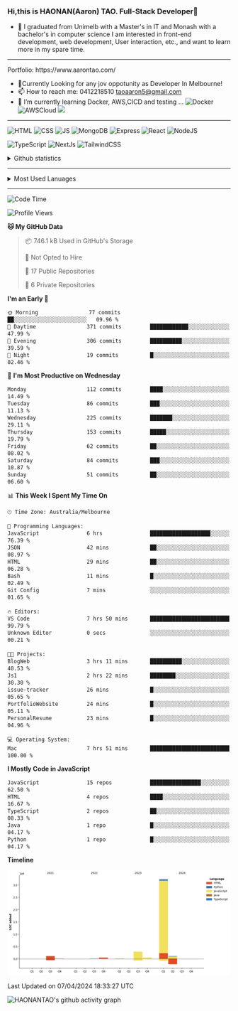 ### Hi,this is HAONAN(Aaron) TAO. Full-Stack Developer👋

- 🔭 I graduated from Unimelb with a Master's in IT and Monash with a bachelor's in computer science
I am interested in front-end development, web development, User interaction, etc., and want to learn more in my spare time.
<hr/>
Portfolio: https://www.aarontao.com/

- 💬Currently Looking for any jov oppotunity as Developer In Melbourne!
- 📫 How to reach me:  0412218510   taoaaron5@gmail.com
- 🌱 I’m currently learning Docker, AWS,CICD and testing ...
![Docker](https://img.shields.io/badge/Docker-yellow?style=plastic)
![AWSCloud](https://img.shields.io/badge/AWS-yellow?style=plastic)
![](https://metrics.lecoq.io/insights/HAONANTAO)
<hr/>

![HTML](https://img.shields.io/badge/-HTML5-E34F26?style=flat-square&logo=html5&logoColor=white)
![CSS](https://img.shields.io/badge/-CSS3-1572B6?style=flat-square&logo=css3)
![JS](https://img.shields.io/badge/-JavaScript-oringe?style=flat-square&logo=javascript)
![MongoDB](https://img.shields.io/badge/MongoDB-blue?style=plastic)
![Express](https://img.shields.io/badge/Express-blue?style=plastic)
![React](https://img.shields.io/badge/react-blue?style=plastic)
![NodeJS](https://img.shields.io/badge/NodeJS-blue?style=plastic)

![TypeScript](https://img.shields.io/badge/TypeScript-blue?style=plastic)
![NextJs](https://img.shields.io/badge/NextJs-blue?style=plastic)
![TailwindCSS](https://img.shields.io/badge/TailwindCSS-blue?style=plastic)


<!-- [![Aaron's Most used languages](https://github-readme-stats.vercel.app/api/top-langs/?username=haonantao)]-->
<details>
  <summary>Github statistics</summary>
  <p align="center">
    <img src="https://github-readme-stats.vercel.app/api?username=HAONANTAO&show_icons=true" height="300"/>
  </p>
</details>
<hr/>
<details>
  <summary>Most Used Lanuages</summary>
  <p align="center">
    <img src="https://github-readme-stats.vercel.app/api/top-langs/?username=HAONANTAO&layout=donut-vertical" height="300"/>
  </p>
</details>

<hr/>

<!--START_SECTION:waka-->
![Code Time](http://img.shields.io/badge/Code%20Time-7%20hrs%2039%20mins-blue)

![Profile Views](http://img.shields.io/badge/Profile%20Views-148-blue)

**🐱 My GitHub Data** 

> 📦 746.1 kB Used in GitHub's Storage 
 > 
> 🚫 Not Opted to Hire
 > 
> 📜 17 Public Repositories 
 > 
> 🔑 6 Private Repositories 
 > 
**I'm an Early 🐤** 

```text
🌞 Morning                77 commits          ██░░░░░░░░░░░░░░░░░░░░░░░   09.96 % 
🌆 Daytime                371 commits         ████████████░░░░░░░░░░░░░   47.99 % 
🌃 Evening                306 commits         ██████████░░░░░░░░░░░░░░░   39.59 % 
🌙 Night                  19 commits          █░░░░░░░░░░░░░░░░░░░░░░░░   02.46 % 
```
📅 **I'm Most Productive on Wednesday** 

```text
Monday                   112 commits         ████░░░░░░░░░░░░░░░░░░░░░   14.49 % 
Tuesday                  86 commits          ███░░░░░░░░░░░░░░░░░░░░░░   11.13 % 
Wednesday                225 commits         ███████░░░░░░░░░░░░░░░░░░   29.11 % 
Thursday                 153 commits         █████░░░░░░░░░░░░░░░░░░░░   19.79 % 
Friday                   62 commits          ██░░░░░░░░░░░░░░░░░░░░░░░   08.02 % 
Saturday                 84 commits          ███░░░░░░░░░░░░░░░░░░░░░░   10.87 % 
Sunday                   51 commits          ██░░░░░░░░░░░░░░░░░░░░░░░   06.60 % 
```


📊 **This Week I Spent My Time On** 

```text
🕑︎ Time Zone: Australia/Melbourne

💬 Programming Languages: 
JavaScript               6 hrs               ███████████████████░░░░░░   76.39 % 
JSON                     42 mins             ██░░░░░░░░░░░░░░░░░░░░░░░   08.97 % 
HTML                     29 mins             ██░░░░░░░░░░░░░░░░░░░░░░░   06.28 % 
Bash                     11 mins             █░░░░░░░░░░░░░░░░░░░░░░░░   02.49 % 
Git Config               7 mins              ░░░░░░░░░░░░░░░░░░░░░░░░░   01.65 % 

🔥 Editors: 
VS Code                  7 hrs 50 mins       █████████████████████████   99.79 % 
Unknown Editor           0 secs              ░░░░░░░░░░░░░░░░░░░░░░░░░   00.21 % 

🐱‍💻 Projects: 
BlogWeb                  3 hrs 11 mins       ██████████░░░░░░░░░░░░░░░   40.53 % 
Js1                      2 hrs 22 mins       ████████░░░░░░░░░░░░░░░░░   30.30 % 
issue-tracker            26 mins             █░░░░░░░░░░░░░░░░░░░░░░░░   05.65 % 
PortfolioWebsite         24 mins             █░░░░░░░░░░░░░░░░░░░░░░░░   05.11 % 
PersonalResume           23 mins             █░░░░░░░░░░░░░░░░░░░░░░░░   04.96 % 

💻 Operating System: 
Mac                      7 hrs 51 mins       █████████████████████████   100.00 % 
```

**I Mostly Code in JavaScript** 

```text
JavaScript               15 repos            ████████████████░░░░░░░░░   62.50 % 
HTML                     4 repos             ████░░░░░░░░░░░░░░░░░░░░░   16.67 % 
TypeScript               2 repos             ██░░░░░░░░░░░░░░░░░░░░░░░   08.33 % 
Java                     1 repo              █░░░░░░░░░░░░░░░░░░░░░░░░   04.17 % 
Python                   1 repo              █░░░░░░░░░░░░░░░░░░░░░░░░   04.17 % 
```



**Timeline**

![Lines of Code chart](https://raw.githubusercontent.com/HAONANTAO/HAONANTAO/main/assets/bar_graph.png)


 Last Updated on 07/04/2024 18:33:27 UTC
<!--END_SECTION:waka-->


![HAONANTAO's github activity graph](https://github-readme-activity-graph.vercel.app/graph?username=HAONANTAO&theme=tokyo-night)


